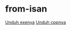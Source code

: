 # from-isan
[Unduh exenya](https://github.com/SannDcode/from-isan/blob/main/kella.exe)
[Unduh cppnya](https://github.com/SannDcode/from-isan/blob/main/kella.exe)
